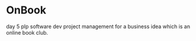 # OnBook
day 5 plp software dev
project management for a business idea 
which is an online book club.
